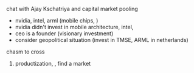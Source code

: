chat with Ajay Kschatriya and 
capital market pooling
- nvidia, intel, arml (mobile chips, )
- nvidia didn't invest in mobile architecture, intel, 
- ceo is a founder (visionary investment)
- consider geopolitical situation (invest in TMSE, ARML in netherlands)

chasm to cross 
1. productization, , find a market